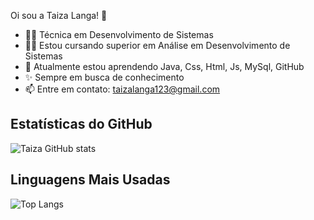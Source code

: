 Oi sou a Taiza Langa! 👋

- 👩‍💻 Técnica em Desenvolvimento de Sistemas
- 👩‍🎓 Estou cursando superior em Análise em Desenvolvimento de Sistemas
- 🚀 Atualmente estou aprendendo Java, Css, Html, Js, MySql, GitHub
- ✨ Sempre em busca de conhecimento
- 📫 Entre em contato: taizalanga123@gmail.com 

## Estatísticas do GitHub

![Taiza GitHub stats](https://github-readme-stats.vercel.app/api?username=taiza-langa&show_icons=true&theme=radical)

## Linguagens Mais Usadas

![Top Langs](https://github-readme-stats.vercel.app/api/top-langs/?username=taiza-langa&layout=compact&theme=radical)
